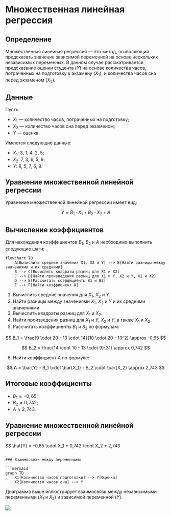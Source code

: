 # Множественная линейная регрессия

## Определение

Множественная линейная регрессия — это метод, позволяющий предсказать значение зависимой переменной на основе нескольких независимых переменных. В данном случае рассматривается предсказание оценки студента ($Y$) на основе количества часов, потраченных на подготовку к экзамену ($X_1$), и количества часов сна перед экзаменом ($X_2$).

## Данные

Пусть:
- $X_1$ — количество часов, потраченных на подготовку;
- $X_2$ — количество часов сна перед экзаменом;
- $Y$ — оценка.

Имеются следующие данные:

- $X_1$: 3, 1, 4, 2, 5;
- $X_2$: 7, 3, 6, 5, 9;
- $Y$: 8, 5, 7, 6, 9.

## Уравнение множественной линейной регрессии

Уравнение множественной линейной регрессии имеет вид:

$$
\hat{Y} = B_1 \cdot X_1 + B_2 \cdot X_2 + A
$$

## Вычисление коэффициентов

Для нахождения коэффициентов $B_1$, $B_2$ и $A$ необходимо выполнить следующие шаги:

```mermaid
flowchart TD
    A[Вычислить средние значения X1, X2 и Y] --> B[Найти разницы между значениями и их средними]
    B --> C[Вычислить квадраты разниц для X1 и X2]
    C --> D[Найти произведения разниц для X1 и Y, X2 и Y, X1 и X2]
    D --> E[Рассчитать коэффициенты B1 и B2]
    E --> F[Найти коэффициент A]
```

1. Вычислить средние значения для $X_1$, $X_2$ и $Y$.
2. Найти разницы между значениями $X_1$, $X_2$ и $Y$ и их средними значениями.
3. Вычислить квадраты разниц для $X_1$ и $X_2$.
4. Найти произведения разниц для $X_1$ и $Y$, $X_2$ и $Y$, а также $X_1$ и $X_2$.
5. Рассчитать коэффициенты $B_1$ и $B_2$ по формулам:

$$
B_1 = \frac{9 \cdot 20 - 13 \cdot 14}{10 \cdot 20 - 13^2} \approx -0,65
$$

$$
B_2 = \frac{14 \cdot 10 - 13 \cdot 9}{31} \approx 0,742
$$

6. Найти коэффициент $A$ по формуле:

$$
A = \bar{Y} - B_1 \cdot \bar{X_1} - B_2 \cdot \bar{X_2} \approx 2,743
$$

## Итоговые коэффициенты

- $B_1 \approx -0,65$;
- $B_2 \approx 0,742$;
- $A \approx 2,743$.

## Уравнение множественной линейной регрессии

$$
\hat{Y} = -0,65 \cdot X_1 + 0,742 \cdot X_2 + 2,743
```

### Взаимосвязи между переменными

```mermaid
graph TD
    X1[Количество часов подготовки] --> Y[Оценка]
    X2[Количество часов сна] --> Y
```

Диаграмма выше иллюстрирует взаимосвязь между независимыми переменными ($X_1$ и $X_2$) и зависимой переменной ($Y$).

![](images/СдАД__LEC_12_PART_03_T/000239s_top_7.jpg)